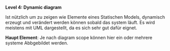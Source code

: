 **Level 4: Dynamic diagram**

Ist nützlich um zu zeigen wie Elemente eines Statischen Models, dynamisch erzeugt und verändert werden können sobald das system läuft.
Es wird meistens mit UML dargestellt, da es sich sehr gut dafür eignet.

**Haupt Element**: Je nach diagram scope können hier ein oder mehrere systeme Abbgebildet werden.
